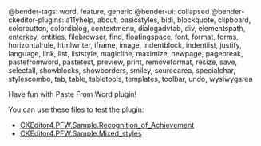 @bender-tags: word, feature, generic
@bender-ui: collapsed
@bender-ckeditor-plugins: a11yhelp, about, basicstyles, bidi, blockquote, clipboard, colorbutton, colordialog, contextmenu, dialogadvtab, div, elementspath, enterkey, entities, filebrowser, find, floatingspace, font, format, forms, horizontalrule, htmlwriter, iframe, image, indentblock, indentlist, justify, language, link, list, liststyle, magicline, maximize, newpage, pagebreak, pastefromword, pastetext, preview, print, removeformat, resize, save, selectall, showblocks, showborders, smiley, sourcearea, specialchar, stylescombo, tab, table, tabletools, templates, toolbar, undo, wysiwygarea


Have fun with Paste From Word plugin!

You can use these files to test the plugin:

* [CKEditor4.PFW.Sample.Recognition_of_Achievement](_assets/CKEditor4.PFW.Sample.Recognition_of_Achievement.docx)
* [CKEditor4.PFW.Sample.Mixed_styles](_assets/CKEditor4.PFW.Sample.Mixed_styles.docx)
